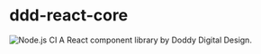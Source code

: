 # ddd-react-core

![Node.js CI](https://github.com/doddydigitaldesign/ddd-react-core/workflows/CI/badge.svg)
A React component library by Doddy Digital Design.
